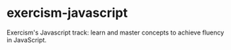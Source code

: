 # exercism-javascript
Exercism's Javascript track: learn and master concepts to achieve fluency in JavaScript.
